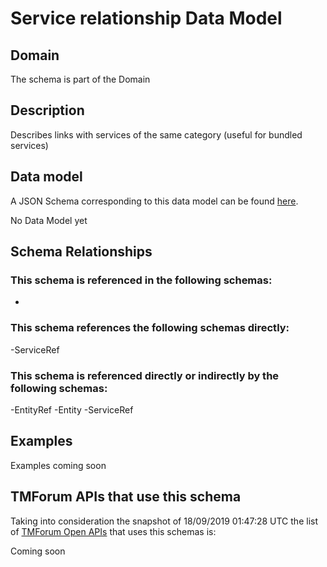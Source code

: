 # Service relationship Data Model

## Domain

The  schema is part of the  Domain

## Description

Describes links with services of the same category (useful for bundled services)

## Data model

A JSON Schema corresponding to this data model can be found
[here](https://github.com/tmforum-rand/schemas/blob/master/Service/ServiceRelationship.schema.json).

No Data Model yet

## Schema Relationships

### This schema is referenced in the following schemas:

-

### This schema references the following schemas directly:

-ServiceRef

### This schema is referenced directly or indirectly by the following schemas:

-EntityRef
-Entity
-ServiceRef



## Examples

Examples coming soon

## TMForum APIs that use this schema

Taking into consideration the snapshot of 18/09/2019 01:47:28 UTC the list of [TMForum Open APIs](https://www.tmforum.org/open-apis/) that uses this schemas is:

Coming soon